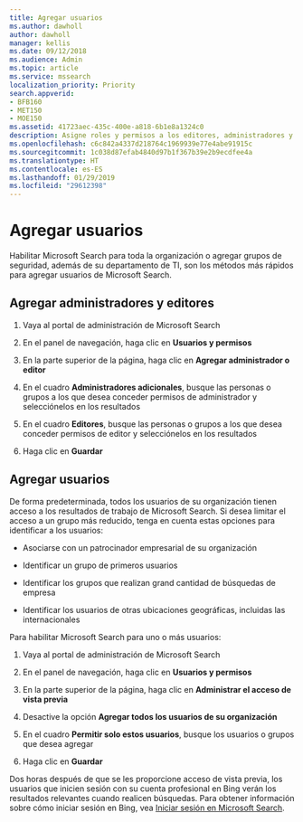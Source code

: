```yaml
---
title: Agregar usuarios
ms.author: dawholl
author: dawholl
manager: kellis
ms.date: 09/12/2018
ms.audience: Admin
ms.topic: article
ms.service: mssearch
localization_priority: Priority
search.appverid:
- BFB160
- MET150
- MOE150
ms.assetid: 41723aec-435c-400e-a818-6b1e8a1324c0
description: Asigne roles y permisos a los editores, administradores y usuarios en el portal de administración de Microsoft Search
ms.openlocfilehash: c6c842a4337d218764c1969939e77e4abe91915c
ms.sourcegitcommit: 1c038d87efab4840d97b1f367b39e2b9ecdfee4a
ms.translationtype: HT
ms.contentlocale: es-ES
ms.lasthandoff: 01/29/2019
ms.locfileid: "29612398"
---
```

# <a name="add-users"></a>Agregar usuarios

Habilitar Microsoft Search para toda la organización o agregar grupos de seguridad, además de su departamento de TI, son los métodos más rápidos para agregar usuarios de Microsoft Search.
  
## <a name="add-admins-and-editors"></a>Agregar administradores y editores

1. Vaya al portal de administración de Microsoft Search
    
2. En el panel de navegación, haga clic en **Usuarios y permisos**
    
3. En la parte superior de la página, haga clic en **Agregar administrador o editor**
    
4. En el cuadro **Administradores adicionales**, busque las personas o grupos a los que desea conceder permisos de administrador y selecciónelos en los resultados 
    
5. En el cuadro **Editores**, busque las personas o grupos a los que desea conceder permisos de editor y selecciónelos en los resultados 
    
6. Haga clic en **Guardar**
    
## <a name="add-users"></a>Agregar usuarios

De forma predeterminada, todos los usuarios de su organización tienen acceso a los resultados de trabajo de Microsoft Search. Si desea limitar el acceso a un grupo más reducido, tenga en cuenta estas opciones para identificar a los usuarios:
  
- Asociarse con un patrocinador empresarial de su organización
    
- Identificar un grupo de primeros usuarios
    
- Identificar los grupos que realizan grand cantidad de búsquedas de empresa
    
- Identificar los usuarios de otras ubicaciones geográficas, incluidas las internacionales
    
Para habilitar Microsoft Search para uno o más usuarios:
  
1. Vaya al portal de administración de Microsoft Search
    
2. En el panel de navegación, haga clic en **Usuarios y permisos**
    
3. En la parte superior de la página, haga clic en **Administrar el acceso de vista previa**
    
4. Desactive la opción **Agregar todos los usuarios de su organización** 
    
5. En el cuadro **Permitir solo estos usuarios**, busque los usuarios o grupos que desea agregar 
    
6. Haga clic en **Guardar**
    
Dos horas después de que se les proporcione acceso de vista previa, los usuarios que inicien sesión con su cuenta profesional en Bing verán los resultados relevantes cuando realicen búsquedas. Para obtener información sobre cómo iniciar sesión en Bing, vea [Iniciar sesión en Microsoft Search](use/sign-in.md).